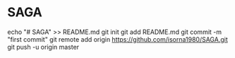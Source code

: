 # SAGA
echo "# SAGA" >> README.md
git init
git add README.md
git commit -m "first commit"
git remote add origin https://github.com/isorna1980/SAGA.git
git push -u origin master
